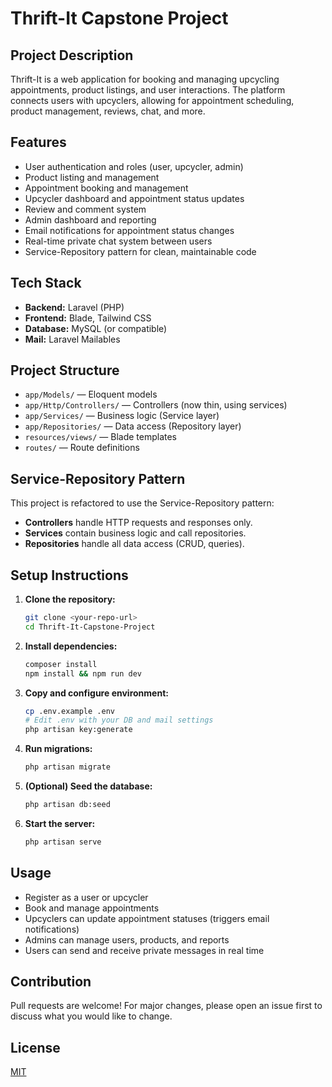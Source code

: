 # Thrift-It Capstone Project

## Project Description
Thrift-It is a web application for booking and managing upcycling appointments, product listings, and user interactions. The platform connects users with upcyclers, allowing for appointment scheduling, product management, reviews, chat, and more.

## Features
- User authentication and roles (user, upcycler, admin)
- Product listing and management
- Appointment booking and management
- Upcycler dashboard and appointment status updates
- Review and comment system
- Admin dashboard and reporting
- Email notifications for appointment status changes
- Real-time private chat system between users
- Service-Repository pattern for clean, maintainable code

## Tech Stack
- **Backend:** Laravel (PHP)
- **Frontend:** Blade, Tailwind CSS
- **Database:** MySQL (or compatible)
- **Mail:** Laravel Mailables

## Project Structure
- `app/Models/` — Eloquent models
- `app/Http/Controllers/` — Controllers (now thin, using services)
- `app/Services/` — Business logic (Service layer)
- `app/Repositories/` — Data access (Repository layer)
- `resources/views/` — Blade templates
- `routes/` — Route definitions

## Service-Repository Pattern
This project is refactored to use the Service-Repository pattern:
- **Controllers** handle HTTP requests and responses only.
- **Services** contain business logic and call repositories.
- **Repositories** handle all data access (CRUD, queries).

## Setup Instructions
1. **Clone the repository:**
   ```bash
   git clone <your-repo-url>
   cd Thrift-It-Capstone-Project
   ```
2. **Install dependencies:**
   ```bash
   composer install
   npm install && npm run dev
   ```
3. **Copy and configure environment:**
   ```bash
   cp .env.example .env
   # Edit .env with your DB and mail settings
   php artisan key:generate
   ```
4. **Run migrations:**
   ```bash
   php artisan migrate
   ```
5. **(Optional) Seed the database:**
   ```bash
   php artisan db:seed
   ```
6. **Start the server:**
   ```bash
   php artisan serve
   ```

## Usage
- Register as a user or upcycler
- Book and manage appointments
- Upcyclers can update appointment statuses (triggers email notifications)
- Admins can manage users, products, and reports
- Users can send and receive private messages in real time

## Contribution
Pull requests are welcome! For major changes, please open an issue first to discuss what you would like to change.

## License
[MIT](LICENSE)